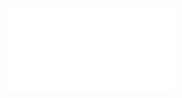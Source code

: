 ![](Notatki/Semestr%204/Algorytmy%20i%20złożoność%20obliczeniowa/Ćwiczenia/Ćwiczenie%203/azo_cw_kopiec.pdf)
